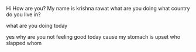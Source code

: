 Hi 
How are you?
My name is krishna rawat
what are you doing 
what country do you live in?


what are you doing today 


yes why are you not feeling good today 
cause my stomach is upset
who slapped whom 
